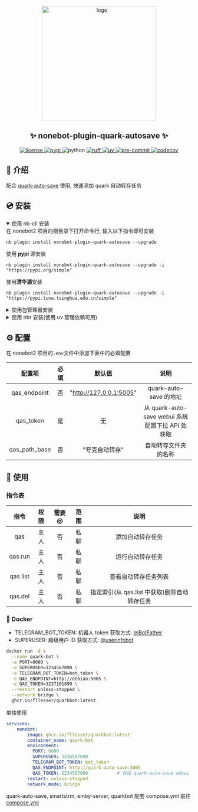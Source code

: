 <div align="center">
    <a href="https://v2.nonebot.dev/store">
    <img src="https://raw.githubusercontent.com/fllesser/nonebot-plugin-template/refs/heads/resource/.docs/NoneBotPlugin.svg" width="310" alt="logo"></a>

## ✨ nonebot-plugin-quark-autosave ✨

<a href="./LICENSE">
    <img src="https://img.shields.io/github/license/fllesser/nonebot-plugin-quark-autosave.svg" alt="license">
</a>
<a href="https://pypi.python.org/pypi/nonebot-plugin-quark-autosave">
    <img src="https://img.shields.io/pypi/v/nonebot-plugin-quark-autosave.svg" alt="pypi">
</a>
<img src="https://img.shields.io/badge/python-3.10+-blue.svg" alt="python">
<a href="https://github.com/astral-sh/ruff">
    <img src="https://img.shields.io/badge/code%20style-ruff-black?style=flat-square&logo=ruff" alt="ruff">
</a>
<a href="https://github.com/astral-sh/uv">
    <img src="https://img.shields.io/badge/package%20manager-uv-black?style=flat-square&logo=uv" alt="uv">
</a>
<a href="https://results.pre-commit.ci/latest/github/fllesser/nonebot-plugin-quark-autosave/master">
    <img src="https://results.pre-commit.ci/badge/github/fllesser/nonebot-plugin-quark-autosave/master.svg" alt="pre-commit" />
</a>
<a href="https://codecov.io/gh/fllesser/nonebot-plugin-quark-autosave" >
    <img src="https://codecov.io/gh/fllesser/nonebot-plugin-quark-autosave/graph/badge.svg?token=55rXGtMLMx" alt="codecov" />
</a>
</div>

## 📖 介绍

配合 [quark-auto-save](https://github.com/Cp0204/quark-auto-save) 使用, 快速添加 quark 自动转存任务

## 💿 安装

<details open>
<summary>使用 nb-cli 安装</summary>
在 nonebot2 项目的根目录下打开命令行, 输入以下指令即可安装

    nb plugin install nonebot-plugin-quark-autosave --upgrade
使用 **pypi** 源安装

    nb plugin install nonebot-plugin-quark-autosave --upgrade -i "https://pypi.org/simple"
使用**清华源**安装

    nb plugin install nonebot-plugin-quark-autosave --upgrade -i "https://pypi.tuna.tsinghua.edu.cn/simple"


</details>

<details>
<summary>使用包管理器安装</summary>
在 nonebot2 项目的插件目录下, 打开命令行, 根据你使用的包管理器, 输入相应的安装命令

<details open>
<summary>uv</summary>

    uv add nonebot-plugin-quark-autosave
安装仓库 master 分支

    uv add git+https://github.com/fllesser/nonebot-plugin-quark-autosave@master
</details>

<details>
<summary>pdm</summary>

    pdm add nonebot-plugin-quark-autosave
安装仓库 master 分支

    pdm add git+https://github.com/fllesser/nonebot-plugin-quark-autosave@master
</details>
<details>
<summary>poetry</summary>

    poetry add nonebot-plugin-quark-autosave
安装仓库 master 分支

    poetry add git+https://github.com/fllesser/nonebot-plugin-quark-autosave@master
</details>

打开 nonebot2 项目根目录下的 `pyproject.toml` 文件, 在 `[tool.nonebot]` 部分追加写入

    plugins = ["nonebot_plugin_quark_autosave"]

</details>

<details>
<summary>使用 nbr 安装(使用 uv 管理依赖可用)</summary>

[nbr](https://github.com/fllesser/nbr) 是一个基于 uv 的 nb-cli，可以方便地管理 nonebot2

    nbr plugin install nonebot-plugin-quark-autosave
使用 **pypi** 源安装

    nbr plugin install nonebot-plugin-quark-autosave -i "https://pypi.org/simple"
使用**清华源**安装

    nbr plugin install nonebot-plugin-quark-autosave -i "https://pypi.tuna.tsinghua.edu.cn/simple"

</details>


## ⚙️ 配置

在 nonebot2 项目的`.env`文件中添加下表中的必填配置

|    配置项     | 必填  |         默认值          |                       说明                       |
| :-----------: | :---: | :---------------------: | :----------------------------------------------: |
| qas_endpoint  |  否   | "http://127.0.0.1:5005" |              quark-auto-save 的地址              |
|   qas_token   |  是   |           无            | 从 quark-auto-save webui 系统配置下拉 API 处获取 |
| qas_path_base |  否   |     "夸克自动转存"      |               自动转存文件夹的名称               |

## 🎉 使用
### 指令表
|   指令   | 权限  | 需要@ | 范围  |                     说明                     |
| :------: | :---: | :---: | :---: | :------------------------------------------: |
|   qas    | 主人  |  否   | 私聊  |               添加自动转存任务               |
| qas.run  | 主人  |  否   | 私聊  |               运行自动转存任务               |
| qas.list | 主人  |  否   | 私聊  |             查看自动转存任务列表             |
| qas.del  | 主人  |  否   | 私聊  | 指定索引(从 qas.list 中获取)删除自动转存任务 |

### 🎨 Docker
- TELEGRAM_BOT_TOKEN: 机器人 token 获取方式: [@BotFather](https://t.me/BotFather)
- SUPERUSER: 超级用户 ID 获取方式: [@userinfobot](https://t.me/userinfobot)

```sh
docker run -d \
  --name quark-bot \
  -e PORT=8080 \
  -e SUPERUSER=1234567890 \
  -e TELEGRAM_BOT_TOKEN=bot_token \
  -e QAS_ENDPOINT=http://debian:5005 \
  -e QAS_TOKEN=3237101899 \
  --restart unless-stopped \
  --network bridge \
  ghcr.io/fllesser/quarkbot:latest
```

单独使用

```yml
services:
    nonebot:
        image: ghcr.io/fllesser/quarkbot:latest
        container_name: quark-bot
        environment:
          PORT: 8080
          SUPERUSER: 1234567890           
          TELEGRAM_BOT_TOKEN: bot_token  
          QAS_ENDPOINT: http://quark-auto-save:5005
          QAS_TOKEN: 1234567890           # 前往 quark-auto-save webui 系统配置下拉 API 处获取
        restart: unless-stopped
        network_mode: bridge

```
quark-auto-save, smartstrm, emby-server, quarkbot 配套 compose.yml 前往 [compose.yml](https://github.com/fllesser/nonebot-plugin-quark-autosave/blob/master/compose.yml)